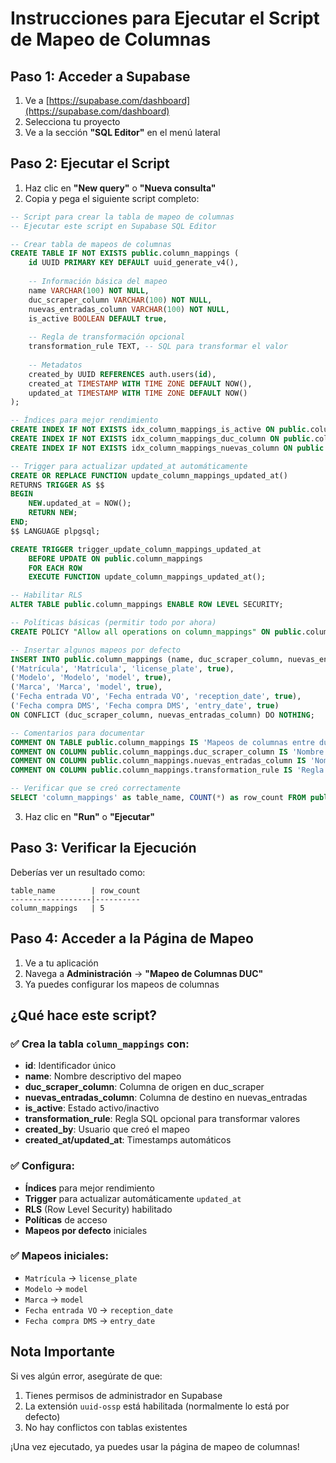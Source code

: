# Instrucciones para Ejecutar el Script de Mapeo de Columnas

## Paso 1: Acceder a Supabase
1. Ve a [https://supabase.com/dashboard](https://supabase.com/dashboard)
2. Selecciona tu proyecto
3. Ve a la sección **"SQL Editor"** en el menú lateral

## Paso 2: Ejecutar el Script
1. Haz clic en **"New query"** o **"Nueva consulta"**
2. Copia y pega el siguiente script completo:

```sql
-- Script para crear la tabla de mapeo de columnas
-- Ejecutar este script en Supabase SQL Editor

-- Crear tabla de mapeos de columnas
CREATE TABLE IF NOT EXISTS public.column_mappings (
    id UUID PRIMARY KEY DEFAULT uuid_generate_v4(),
    
    -- Información básica del mapeo
    name VARCHAR(100) NOT NULL,
    duc_scraper_column VARCHAR(100) NOT NULL,
    nuevas_entradas_column VARCHAR(100) NOT NULL,
    is_active BOOLEAN DEFAULT true,
    
    -- Regla de transformación opcional
    transformation_rule TEXT, -- SQL para transformar el valor
    
    -- Metadatos
    created_by UUID REFERENCES auth.users(id),
    created_at TIMESTAMP WITH TIME ZONE DEFAULT NOW(),
    updated_at TIMESTAMP WITH TIME ZONE DEFAULT NOW()
);

-- Índices para mejor rendimiento
CREATE INDEX IF NOT EXISTS idx_column_mappings_is_active ON public.column_mappings(is_active);
CREATE INDEX IF NOT EXISTS idx_column_mappings_duc_column ON public.column_mappings(duc_scraper_column);
CREATE INDEX IF NOT EXISTS idx_column_mappings_nuevas_column ON public.column_mappings(nuevas_entradas_column);

-- Trigger para actualizar updated_at automáticamente
CREATE OR REPLACE FUNCTION update_column_mappings_updated_at()
RETURNS TRIGGER AS $$
BEGIN
    NEW.updated_at = NOW();
    RETURN NEW;
END;
$$ LANGUAGE plpgsql;

CREATE TRIGGER trigger_update_column_mappings_updated_at
    BEFORE UPDATE ON public.column_mappings
    FOR EACH ROW
    EXECUTE FUNCTION update_column_mappings_updated_at();

-- Habilitar RLS
ALTER TABLE public.column_mappings ENABLE ROW LEVEL SECURITY;

-- Políticas básicas (permitir todo por ahora)
CREATE POLICY "Allow all operations on column_mappings" ON public.column_mappings FOR ALL USING (true);

-- Insertar algunos mapeos por defecto
INSERT INTO public.column_mappings (name, duc_scraper_column, nuevas_entradas_column, is_active) VALUES
('Matrícula', 'Matrícula', 'license_plate', true),
('Modelo', 'Modelo', 'model', true),
('Marca', 'Marca', 'model', true),
('Fecha entrada VO', 'Fecha entrada VO', 'reception_date', true),
('Fecha compra DMS', 'Fecha compra DMS', 'entry_date', true)
ON CONFLICT (duc_scraper_column, nuevas_entradas_column) DO NOTHING;

-- Comentarios para documentar
COMMENT ON TABLE public.column_mappings IS 'Mapeos de columnas entre duc_scraper y nuevas_entradas';
COMMENT ON COLUMN public.column_mappings.duc_scraper_column IS 'Nombre de la columna en duc_scraper';
COMMENT ON COLUMN public.column_mappings.nuevas_entradas_column IS 'Nombre de la columna en nuevas_entradas';
COMMENT ON COLUMN public.column_mappings.transformation_rule IS 'Regla SQL para transformar el valor antes de insertarlo';

-- Verificar que se creó correctamente
SELECT 'column_mappings' as table_name, COUNT(*) as row_count FROM public.column_mappings;
```

3. Haz clic en **"Run"** o **"Ejecutar"**

## Paso 3: Verificar la Ejecución
Deberías ver un resultado como:
```
table_name        | row_count
------------------|----------
column_mappings   | 5
```

## Paso 4: Acceder a la Página de Mapeo
1. Ve a tu aplicación
2. Navega a **Administración** → **"Mapeo de Columnas DUC"**
3. Ya puedes configurar los mapeos de columnas

## ¿Qué hace este script?

### ✅ Crea la tabla `column_mappings` con:
- **id**: Identificador único
- **name**: Nombre descriptivo del mapeo
- **duc_scraper_column**: Columna de origen en duc_scraper
- **nuevas_entradas_column**: Columna de destino en nuevas_entradas
- **is_active**: Estado activo/inactivo
- **transformation_rule**: Regla SQL opcional para transformar valores
- **created_by**: Usuario que creó el mapeo
- **created_at/updated_at**: Timestamps automáticos

### ✅ Configura:
- **Índices** para mejor rendimiento
- **Trigger** para actualizar automáticamente `updated_at`
- **RLS** (Row Level Security) habilitado
- **Políticas** de acceso
- **Mapeos por defecto** iniciales

### ✅ Mapeos iniciales:
- `Matrícula` → `license_plate`
- `Modelo` → `model`
- `Marca` → `model`
- `Fecha entrada VO` → `reception_date`
- `Fecha compra DMS` → `entry_date`

## Nota Importante
Si ves algún error, asegúrate de que:
1. Tienes permisos de administrador en Supabase
2. La extensión `uuid-ossp` está habilitada (normalmente lo está por defecto)
3. No hay conflictos con tablas existentes

¡Una vez ejecutado, ya puedes usar la página de mapeo de columnas! 